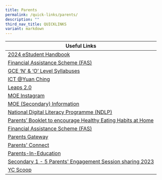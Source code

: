 ```yaml
---
title: Parents
permalink: /quick-links/parents/
description: ""
third_nav_title: QUICKLINKS
variant: markdown
---
```

| Useful Links | 
| -------- | 
| [2024 eStudent Handbook](https://for.edu.sg/yc2024-estudent-handbook)
|[Financial Assistance Scheme (FAS)](/others/financial-assistance-scheme-fas/)| 
|[GCE ‘N’ & ‘O’ Level Syllabuses](https://www.seab.gov.sg/)| 
|[ICT @Yuan Ching](https://sites.google.com/view/hblyuanching/home)| 
|[Leaps 2.0](https://www.moe.gov.sg/education-in-sg/our-programmes/cca/leaps2-0)| 
|[MOE Instagram](https://www.instagram.com/parentingwith.moesg/)| 
| [MOE (Secondary) Information](https://www.moe.gov.sg/secondary)| 
| [National Digital Literacy Programme (NDLP)](/passionate-trailblazers/national-digital-literacy-programme-ndlp/)| 
|[Parents’ Booklet to encourage Healthy Eating Habits at Home](/files/HPB%20HM%20Parents%20Booklet_School_Generic_30%20Mar.pdf)| 
|[Financial Assistance Scheme (FAS)](/others/financial-assistance-scheme-fas/)| 
|[Parents Gateway](/quick-links/for-parents/parents-gateway/)|
|[Parents' Connect](/quick-links/for-parents/parents-connect/)|
|[Parents-In-Education](https://www.schoolbag.edu.sg/)|
|[Secondary 1 - 5 Parents' Engagement Session sharing 2023](/others/pes2023/)|
|[YC Scoop](/quick-links/for-parents/yc-scoop/)|